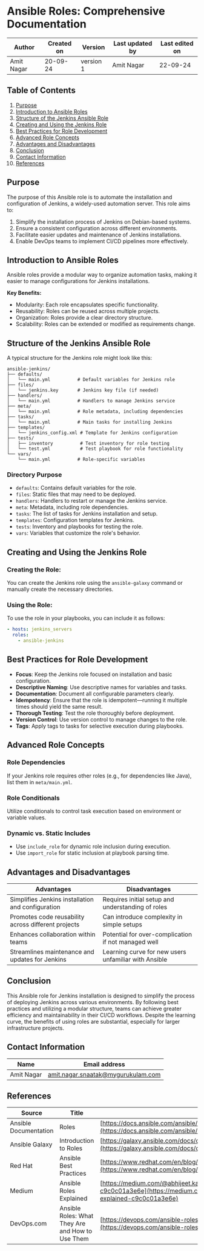 # Ansible Roles: Comprehensive Documentation

| Author      | Created on  | Version    | Last updated by | Last edited on |
|-------------|-------------|------------|-----------------|----------------|
| Amit Nagar  | 20-09-24    | version 1  | Amit Nagar      | 22-09-24       |

## Table of Contents
1. [Purpose](#purpose)
2. [Introduction to Ansible Roles](#introduction-to-ansible-roles)
3. [Structure of the Jenkins Ansible Role](#structure-of-the-jenkins-ansible-role)
4. [Creating and Using the Jenkins Role](#creating-and-using-the-jenkins-role)
5. [Best Practices for Role Development](#best-practices-for-role-development)
6. [Advanced Role Concepts](#advanced-role-concepts)
7. [Advantages and Disadvantages](#advantages-and-disadvantages)
8. [Conclusion](#conclusion)
9. [Contact Information](#contact-information)
10. [References](#references)

## Purpose

The purpose of this Ansible role is to automate the installation and configuration of Jenkins, a widely-used automation server. This role aims to:

1. Simplify the installation process of Jenkins on Debian-based systems.
2. Ensure a consistent configuration across different environments.
3. Facilitate easier updates and maintenance of Jenkins installations.
4. Enable DevOps teams to implement CI/CD pipelines more effectively.

## Introduction to Ansible Roles

Ansible roles provide a modular way to organize automation tasks, making it easier to manage configurations for Jenkins installations.

**Key Benefits:**
- Modularity: Each role encapsulates specific functionality.
- Reusability: Roles can be reused across multiple projects.
- Organization: Roles provide a clear directory structure.
- Scalability: Roles can be extended or modified as requirements change.

## Structure of the Jenkins Ansible Role

A typical structure for the Jenkins role might look like this:
```
ansible-jenkins/
├── defaults/
│   └── main.yml          # Default variables for Jenkins role
├── files/
│   └── jenkins.key       # Jenkins key file (if needed)
├── handlers/
│   └── main.yml          # Handlers to manage Jenkins service
├── meta/
│   └── main.yml          # Role metadata, including dependencies
├── tasks/
│   └── main.yml          # Main tasks for installing Jenkins
├── templates/
│   └── jenkins_config.xml # Template for Jenkins configuration
├── tests/
│   ├── inventory          # Test inventory for role testing
│   └── test.yml           # Test playbook for role functionality
└── vars/
    └── main.yml          # Role-specific variables
```

### Directory Purpose
- `defaults`: Contains default variables for the role.
- `files`: Static files that may need to be deployed.
- `handlers`: Handlers to restart or manage the Jenkins service.
- `meta`: Metadata, including role dependencies.
- `tasks`: The list of tasks for Jenkins installation and setup.
- `templates`: Configuration templates for Jenkins.
- `tests`: Inventory and playbooks for testing the role.
- `vars`: Variables that customize the role's behavior.

## Creating and Using the Jenkins Role

### Creating the Role:
You can create the Jenkins role using the `ansible-galaxy` command or manually create the necessary directories.

### Using the Role:
To use the role in your playbooks, you can include it as follows:

```yaml
- hosts: jenkins_servers
  roles:
    - ansible-jenkins
```

## Best Practices for Role Development

- **Focus**: Keep the Jenkins role focused on installation and basic configuration.
- **Descriptive Naming**: Use descriptive names for variables and tasks.
- **Documentation**: Document all configurable parameters clearly.
- **Idempotency**: Ensure that the role is idempotent—running it multiple times should yield the same result.
- **Thorough Testing**: Test the role thoroughly before deployment.
- **Version Control**: Use version control to manage changes to the role.
- **Tags**: Apply tags to tasks for selective execution during playbooks.

## Advanced Role Concepts

### Role Dependencies
If your Jenkins role requires other roles (e.g., for dependencies like Java), list them in `meta/main.yml`.

### Role Conditionals
Utilize conditionals to control task execution based on environment or variable values.

### Dynamic vs. Static Includes
- Use `include_role` for dynamic role inclusion during execution.
- Use `import_role` for static inclusion at playbook parsing time.

## Advantages and Disadvantages

| Advantages | Disadvantages |
|------------|---------------|
| Simplifies Jenkins installation and configuration | Requires initial setup and understanding of roles |
| Promotes code reusability across different projects | Can introduce complexity in simple setups |
| Enhances collaboration within teams | Potential for over-complication if not managed well |
| Streamlines maintenance and updates for Jenkins | Learning curve for new users unfamiliar with Ansible |

## Conclusion

This Ansible role for Jenkins installation is designed to simplify the process of deploying Jenkins across various environments. By following best practices and utilizing a modular structure, teams can achieve greater efficiency and maintainability in their CI/CD workflows. Despite the learning curve, the benefits of using roles are substantial, especially for larger infrastructure projects.

## Contact Information

| Name       | Email address     |
|------------|-------------------|
| Amit Nagar | amit.nagar.snaatak@mygurukulam.com |


## References

| Source | Title | URL |
|--------|-------|-----|
| Ansible Documentation | Roles | [https://docs.ansible.com/ansible/latest/user_guide/playbooks_reuse_roles.html](https://docs.ansible.com/ansible/latest/user_guide/playbooks_reuse_roles.html) |
| Ansible Galaxy | Introduction to Roles | [https://galaxy.ansible.com/docs/contributing/creating_role.html](https://galaxy.ansible.com/docs/contributing/creating_role.html) |
| Red Hat | Ansible Best Practices | [https://www.redhat.com/en/blog/ansible-best-practices-essentials](https://www.redhat.com/en/blog/ansible-best-practices-essentials) |
| Medium | Ansible Roles Explained | [https://medium.com/@abhijeet.kamble619/ansible-roles-explained-c9c0c01a3e6e](https://medium.com/@abhijeet.kamble619/ansible-roles-explained-c9c0c01a3e6e) |
| DevOps.com | Ansible Roles: What They Are and How to Use Them | [https://devops.com/ansible-roles-what-they-are-and-how-to-use-them/](https://devops.com/ansible-roles-what-they-are-and-how-to-use-them/) |
